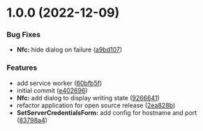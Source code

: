 # 1.0.0 (2022-12-09)


### Bug Fixes

* **Nfc:** hide dialog on failure ([a9bd107](https://github.com/bloop-box/bloop-box-config/commit/a9bd1077e45812b94b37f68560d65213298d8381))


### Features

* add service worker ([60bfb5f](https://github.com/bloop-box/bloop-box-config/commit/60bfb5f9b2628745c4dc6ede0a4c839a1e2b6692))
* initial commit ([e402696](https://github.com/bloop-box/bloop-box-config/commit/e4026967dd9d6a5a33942d1533dd2dc7dc82520a))
* **Nfc:** add dialog to display writing state ([9266641](https://github.com/bloop-box/bloop-box-config/commit/9266641501eeb3bf982f15d25e2ec7afe2abffb8))
* refactor application for open source release ([2ea828b](https://github.com/bloop-box/bloop-box-config/commit/2ea828b3a7106bb9adf81b9302d163dafc7a75cf))
* **SetServerCredentialsForm:** add config for hostname and port ([83798a4](https://github.com/bloop-box/bloop-box-config/commit/83798a413d44b47b1cee2c65dbae68f44dcb0606))
